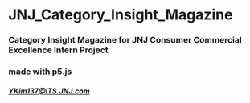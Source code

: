 # JNJ_Category_Insight_Magazine
### Category Insight Magazine for JNJ Consumer Commercial Excellence Intern Project
### made with p5.js
##### YKim137@ITS.JNJ.com
